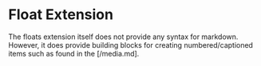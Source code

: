 # Float Extension

The floats extension itself does not provide any syntax for markdown. However, it
does provide building blocks for creating numbered/captioned items such as found
in the [/media.md].
